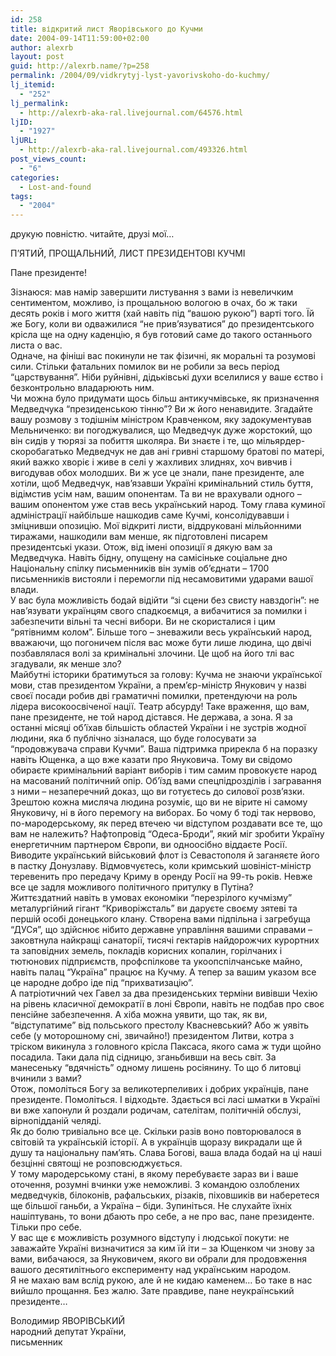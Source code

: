 ```yaml
---
id: 258
title: відкритий лист Яворівського до Кучми
date: 2004-09-14T11:59:00+02:00
author: alexrb
layout: post
guid: http://alexrb.name/?p=258
permalink: /2004/09/vidkrytyj-lyst-yavorivskoho-do-kuchmy/
lj_itemid:
  - "252"
lj_permalink:
  - http://alexrb-aka-ral.livejournal.com/64576.html
ljID:
  - "1927"
ljURL:
  - http://alexrb-aka-ral.livejournal.com/493326.html
post_views_count:
  - "6"
categories:
  - Lost-and-found
tags:
  - "2004"
---
```

друкую повністю. читайте, друзі мої&#8230;

<!--more П'ЯТИЙ, ПРОЩАЛЬНИЙ, ЛИСТ ПРЕЗИДЕНТОВІ КУЧМІ-->

  
П&#8217;ЯТИЙ, ПРОЩАЛЬНИЙ, ЛИСТ ПРЕЗИДЕНТОВІ КУЧМІ

Пане президенте!

Зізнаюся: мав намір завершити листування з вами із невеличким сентиментом, можливо, із прощальною вологою в очах, бо ж таки десять років і мого життя (хай навіть під &#8220;вашою рукою&#8221;) варті того. Їй же Богу, коли ви одважилися &#8220;не прив&#8217;язуватися&#8221; до президентського крісла ще на одну каденцію, я був готовий саме до такого останнього листа о вас.  
Одначе, на фініші вас покинули не так фізичні, як моральні та розумові сили. Стільки фатальних помилок ви не робили за весь період &#8220;царствування&#8221;. Ніби руйнівні, дідьківські духи вселилися у ваше єство і безконтрольно владарюють ним.  
Чи можна було придумати щось більш антикучмівське, як призначення Медведчука &#8220;президенською тінню&#8221;? Ви ж його ненавидите. Згадайте вашу розмову з тодішнім міністром Кравченком, яку задокументував Мельниченко: ви погоджувалися, що Медведчук дуже жорстокий, що він сидів у тюрязі за побиття школяра. Ви знаєте і те, що мільярдер-скоробагатько Медведчук не дав ані гривні старшому братові по матері, який важко хворіє і живе в селі у жахливих злиднях, хоч вивчив і вигодував обох молодших. Ви ж усе це знали, пане президенте, але хотіли, щоб Медведчук, нав&#8217;язавши Україні кримінальний стиль буття, відімстив усім нам, вашим опонентам. Та ви не врахували одного &#8211; вашим опонентом уже став весь український народ. Тому глава куминої адміністрації найбільше нашкодив саме Кучмі, консолідувавши і зміцнивши опозицію. Мої відкриті листи, віддруковані мільйонними тиражами, нашкодили вам менше, як підготовлені писарем президентські укази. Отож, від імені опозиції я дякую вам за Медведчука. Навіть бідну, опущену на самісіньке соціальне дно Національну спілку письменників він зумів об&#8217;єднати &#8211; 1700 письменників вистояли і перемогли під несамовитими ударами вашої влади.  
У вас була можливість бодай відійти &#8220;зі сцени без свисту навздогін&#8221;: не нав&#8217;язувати українцям свого спадкоємця, а вибачитися за помилки і забезпечити вільні та чесні вибори. Ви не скористалися і цим &#8220;рятівнимм колом&#8221;. Більше того – зневажили весь український народ, вважаючи, що погоничем після вас може бути лише людина, що двічі позбавлялася волі за кримінальні злочини. Це щоб на його тлі вас згадували, як менше зло?  
Майбутні історики братимуться за голову: Кучма не знаючи української мови, став президентом України, а прем&#8217;єр-міністр Янукович у назві своєї посади робив дві граматичні помилки, претендуючи на роль лідера високоосвіченої нації. Театр абсурду! Таке враження, що вам, пане президенте, не той народ дістався. Не держава, а зона. Я за останні місяці об&#8217;їхав більшість областей України і не зустрів жодної людини, яка б публічно зізналася, що буде голосувати за &#8220;продовжувача справи Кучми&#8221;. Ваша підтримка прирекла б на поразку навіть Ющенка, а що вже казати про Януковича. Тому ви свідомо обираєте кримінальний варіант виборів і тим самим провокуєте народ на масований політичний опір. Об&#8217;їзд вами спецпідрозділів і загравання з ними &#8211; незаперечний доказ, що ви готуєтесь до силової розв&#8217;язки.  
Зрештою кожна мисляча людина розуміє, що ви не вірите ні самому Януковичу, ні в його перемогу на виборах. Бо чому б тоді так нервово, по-мародерському, як перед втечею чи відступом роздавати все те, що вам не належить? Нафтопровід &#8220;Одеса-Броди&#8221;, який міг зробити Україну енергетичним партнером Європи, ви одноосібно віддаєте Росії. Виводите український військовий флот із Севастополя й заганяєте його в пастку Донузлаву. Відмовчуєтесь, коли кримський шовініст-міністр теревенить про передачу Криму в оренду Росії на 99-ть років. Невже все це задля можливого політичного притулку в Путіна?  
Життєздатний навіть в умовах економіки &#8220;перезрілого кучмізму&#8221; металургійний гігант &#8220;Криворіжсталь&#8221; ви даруєте своєму зятеві та першій особі донецького клану. Створена вами підпільна і загребуща &#8220;ДУСя&#8221;, що здійснює нібито державне управління вашими справами – заковтнула найкращі санаторії, тисячі гектарів найдорожчих курортних та заповідних земель, покладів корисних копалин, горілчаних і тютюнових підприємств, профспілкове та укоопспілчанське майно, навіть палац &#8220;Україна&#8221; працює на Кучму. А тепер за вашим указом все це народне добро іде під &#8220;прихватизацію&#8221;.  
А патріотичний чех Гавел за два президенських терміни вивівши Чехію на рівень класичної демократії в лоні Європи, навіть не подбав про своє пенсійне забезпечення. А хіба можна уявити, що так, як ви, &#8220;відступатиме&#8221; від польського престолу Квасневський? Або ж уявіть себе (у моторошному сні, звичайно!) президентом Литви, котра з тріском викинула з головного крісла Паксаса, якого сама ж туди щойно посадила. Таки дала під сідницю, зганьбивши на весь світ. За манесеньку &#8220;вдячність&#8221; одному лишень росіянину. То що б литовці вчинили з вами?  
Отож, помоліться Богу за великотерпеливих і добрих українців, пане президенте. Помоліться. І відходьте. Здається всі ласі шматки в Україні ви вже хапонули й роздали родичам, сателітам, політичній обслузі, вірнопідданій челяді.  
Як до болю тривіально все це. Скільки разів воно повторювалося в світовій та українській історії. А в українців щоразу викрадали ще й душу та національну пам&#8217;ять. Слава Богові, ваша влада бодай на ці наші безцінні святощі не розповсюджується.  
У тому мародерському стані, в якому перебуваєте зараз ви і ваше оточення, розумні вчинки уже неможливі. З командою озлоблених медведчуків, білоконів, рафальських, різаків, піховшиків ви наберетеся ще більшої ганьби, а Україна – біди. Зупиніться. Не слухайте їхніх нашіптувань, то вони дбають про себе, а не про вас, пане президенте. Тільки про себе.  
У вас ще є можливість розумного відступу і людської покути: не заважайте Україні визначитися за ким їй іти – за Ющенком чи знову за вами, вибачаюся, за Януковичем, якого ви обрали для продовження вашого десятилітнього експерименту над українським народом.  
Я не махаю вам вслід рукою, але й не кидаю каменем… Бо таке в нас вийшло прощання. Без жалю. Зате правдиве, пане неукраїнський президенте…

Володимир ЯВОРІВСЬКИЙ  
народний депутат України,  
письменник